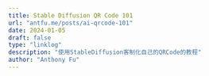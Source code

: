```yaml
---
title: Stable Diffusion QR Code 101
url: "antfu.me/posts/ai-qrcode-101"
date: 2024-01-05
draft: false
type: "linklog"
description: "使用StableDiffusion客制化自己的QRCode的教程"
author: "Anthony Fu"
---
```

